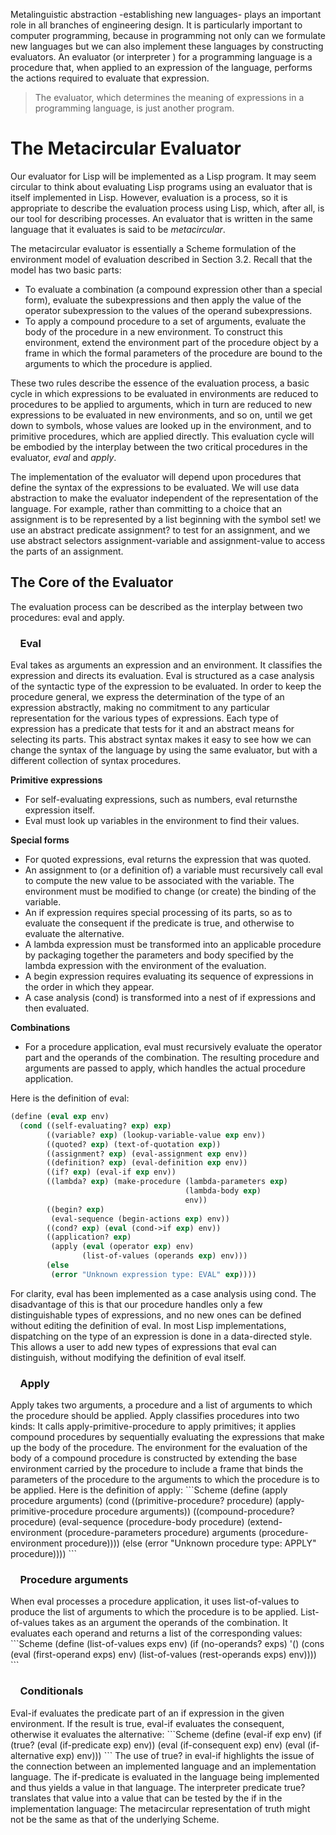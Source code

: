 Metalinguistic abstraction -establishing new languages- plays an important role in all branches of engineering design. It is particularly important to computer programming, because in programming not only can we formulate new languages but we can also implement these languages by constructing evaluators. An evaluator (or interpreter ) for a programming language is a procedure that, when applied to an expression of the language, performs the actions required to evaluate that expression. 

> The evaluator, which determines the meaning of expressions in a programming language, is just another program.


# The Metacircular Evaluator
Our evaluator for Lisp will be implemented as a Lisp program. It may seem circular to think about evaluating Lisp programs using an evaluator that is itself implemented in Lisp. However, evaluation is a process, so it is appropriate to describe the evaluation process using Lisp, which, after all, is our tool for describing processes. An evaluator that is written in the same language that it evaluates is said to be _metacircular_.  

The metacircular evaluator is essentially a Scheme formulation of the environment model of evaluation described in Section 3.2. Recall that the model has two basic parts:

* To evaluate a combination (a compound expression other than a special form), evaluate the subexpressions and then apply the value of the operator subexpression to the values of the operand subexpressions.
* To apply a compound procedure to a set of arguments, evaluate the body of the procedure in a new environment. To construct this environment, extend the environment part of the procedure object by a frame in which the formal parameters of the procedure are bound to the arguments to which the procedure is applied.

These two rules describe the essence of the evaluation process, a basic cycle in which expressions to be evaluated in environments are reduced to procedures to be applied to arguments, which in turn are reduced to new expressions to be evaluated in new environments, and so on, until we get down to symbols, whose values are looked up in the environment, and to primitive procedures, which are applied directly. This evaluation cycle will be embodied by the interplay between the two critical procedures in the evaluator, _eval_ and _apply_.  

The implementation of the evaluator will depend upon procedures that define the syntax of the expressions to be evaluated. We will use data abstraction to make the evaluator independent of the representation of the language. For example, rather than committing to a choice that an assignment is to be represented by a list beginning with the symbol set! we use an abstract predicate assignment? to test for an assignment, and we use abstract selectors assignment-variable and assignment-value to access the parts of an assignment.

## The Core of the Evaluator
The evaluation process can be described as the interplay between two procedures: eval and apply.
<h3>&nbsp;&nbsp;&nbsp;&nbsp;Eval</h3>
Eval takes as arguments an expression and an environment. It classifies the expression and directs its evaluation. Eval is structured as a case analysis of the syntactic type of the expression to be evaluated. In order to keep the procedure general, we express the determination of the type of an expression abstractly, making no commitment to any particular representation for the various types of expressions. Each type of expression has a predicate that tests for it and an abstract means for selecting its parts. This abstract syntax makes it easy to see how we can change the syntax of the language by using the same evaluator, but with a different collection of syntax procedures.  

__Primitive expressions__  

* For self-evaluating expressions, such as numbers, eval returnsthe expression itself.
* Eval must look up variables in the environment to find their values.

__Special forms__  

* For quoted expressions, eval returns the expression that was quoted.
* An assignment to (or a definition of) a variable must recursively call eval to compute the new value to be associated with the variable. The environment must be modified to change (or create) the binding of the variable.
* An if expression requires special processing of its parts, so as to evaluate the consequent if the predicate is true, and otherwise to evaluate the alternative.
* A lambda expression must be transformed into an applicable procedure by packaging together the parameters and body specified by the lambda expression with the environment of the evaluation.
* A begin expression requires evaluating its sequence of expressions in the order in which they appear.
* A case analysis (cond) is transformed into a nest of if expressions and then evaluated.

__Combinations__  

* For a procedure application, eval must recursively evaluate the operator part and the operands of the combination. The resulting procedure and arguments are passed to apply, which handles the actual procedure application.

Here is the definition of eval:
```Scheme
(define (eval exp env)
  (cond ((self-evaluating? exp) exp)
        ((variable? exp) (lookup-variable-value exp env))
        ((quoted? exp) (text-of-quotation exp))
        ((assignment? exp) (eval-assignment exp env))
        ((definition? exp) (eval-definition exp env))
        ((if? exp) (eval-if exp env))
        ((lambda? exp) (make-procedure (lambda-parameters exp)
                                       (lambda-body exp)
                                       env))
        ((begin? exp)
         (eval-sequence (begin-actions exp) env))
        ((cond? exp) (eval (cond->if exp) env))
        ((application? exp)
         (apply (eval (operator exp) env)
                (list-of-values (operands exp) env)))
        (else
         (error "Unknown expression type: EVAL" exp))))
```
For clarity, eval has been implemented as a case analysis using cond. The disadvantage of this is that our procedure handles only a few distinguishable types of expressions, and no new ones can be defined without editing the definition of eval. In most Lisp implementations, dispatching on the type of an expression is done in a data-directed style. This allows a user to add new types of expressions that eval can distinguish, without modifying the definition of eval itself.

<h3>&nbsp;&nbsp;&nbsp;&nbsp;Apply</h3>
Apply takes two arguments, a procedure and a list of arguments to which the procedure should be applied. Apply classifies procedures into two kinds: It calls apply-primitive-procedure to apply primitives; it applies compound procedures by sequentially evaluating the expressions that make up the body of the procedure. The environment for the evaluation of the body of a compound procedure is constructed by extending the base environment carried by the procedure to include a frame that binds the parameters of the procedure to the arguments to which the procedure is to be applied. Here is the definition of apply:
```Scheme
(define (apply procedure arguments)
  (cond ((primitive-procedure? procedure)
         (apply-primitive-procedure procedure arguments))
        ((compound-procedure? procedure)
         (eval-sequence
          (procedure-body procedure)
          (extend-environment
           (procedure-parameters procedure)
           arguments
           (procedure-environment procedure))))
        (else
         (error
          "Unknown procedure type: APPLY" procedure)))) 
```
<h3>&nbsp;&nbsp;&nbsp;&nbsp;Procedure arguments</h3>
When eval processes a procedure application, it uses list-of-values to produce the list of arguments to which the procedure is to be applied. List-of-values takes as an argument the operands of the combination. It evaluates each operand and returns a list of the corresponding values:
```Scheme
(define (list-of-values exps env)
  (if (no-operands? exps)
      '()
      (cons (eval (first-operand exps) env)
            (list-of-values (rest-operands exps) env))))
```
<h3>&nbsp;&nbsp;&nbsp;&nbsp;Conditionals</h3>
Eval-if evaluates the predicate part of an if expression in the given environment. If the result is true, eval-if evaluates the consequent, otherwise it evaluates the alternative:
```Scheme
(define (eval-if exp env)
  (if (true? (eval (if-predicate exp) env))
      (eval (if-consequent exp) env)
      (eval (if-alternative exp) env)))
```
The use of true? in eval-if highlights the issue of the connection between an implemented language and an implementation language. The if-predicate is evaluated in the language being implemented and thus yields a value in that language. The interpreter predicate true? translates that value into a value that can be tested by the if in the implementation language: The metacircular representation of truth might not be the same as that of the underlying Scheme.


